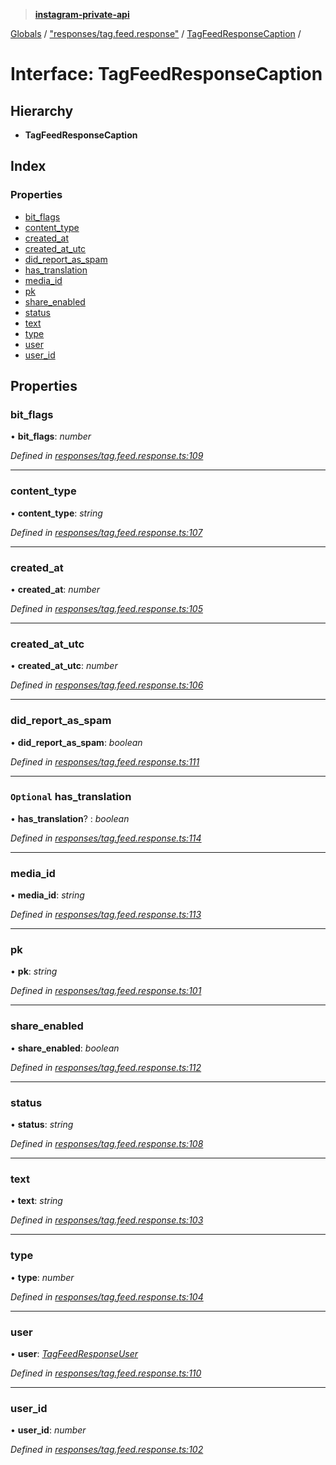 > **[instagram-private-api](../README.md)**

[Globals](../README.md) / ["responses/tag.feed.response"](../modules/_responses_tag_feed_response_.md) / [TagFeedResponseCaption](_responses_tag_feed_response_.tagfeedresponsecaption.md) /

# Interface: TagFeedResponseCaption

## Hierarchy

* **TagFeedResponseCaption**

## Index

### Properties

* [bit_flags](_responses_tag_feed_response_.tagfeedresponsecaption.md#bit_flags)
* [content_type](_responses_tag_feed_response_.tagfeedresponsecaption.md#content_type)
* [created_at](_responses_tag_feed_response_.tagfeedresponsecaption.md#created_at)
* [created_at_utc](_responses_tag_feed_response_.tagfeedresponsecaption.md#created_at_utc)
* [did_report_as_spam](_responses_tag_feed_response_.tagfeedresponsecaption.md#did_report_as_spam)
* [has_translation](_responses_tag_feed_response_.tagfeedresponsecaption.md#optional-has_translation)
* [media_id](_responses_tag_feed_response_.tagfeedresponsecaption.md#media_id)
* [pk](_responses_tag_feed_response_.tagfeedresponsecaption.md#pk)
* [share_enabled](_responses_tag_feed_response_.tagfeedresponsecaption.md#share_enabled)
* [status](_responses_tag_feed_response_.tagfeedresponsecaption.md#status)
* [text](_responses_tag_feed_response_.tagfeedresponsecaption.md#text)
* [type](_responses_tag_feed_response_.tagfeedresponsecaption.md#type)
* [user](_responses_tag_feed_response_.tagfeedresponsecaption.md#user)
* [user_id](_responses_tag_feed_response_.tagfeedresponsecaption.md#user_id)

## Properties

###  bit_flags

• **bit_flags**: *number*

*Defined in [responses/tag.feed.response.ts:109](https://github.com/dilame/instagram-private-api/blob/01eb399/src/responses/tag.feed.response.ts#L109)*

___

###  content_type

• **content_type**: *string*

*Defined in [responses/tag.feed.response.ts:107](https://github.com/dilame/instagram-private-api/blob/01eb399/src/responses/tag.feed.response.ts#L107)*

___

###  created_at

• **created_at**: *number*

*Defined in [responses/tag.feed.response.ts:105](https://github.com/dilame/instagram-private-api/blob/01eb399/src/responses/tag.feed.response.ts#L105)*

___

###  created_at_utc

• **created_at_utc**: *number*

*Defined in [responses/tag.feed.response.ts:106](https://github.com/dilame/instagram-private-api/blob/01eb399/src/responses/tag.feed.response.ts#L106)*

___

###  did_report_as_spam

• **did_report_as_spam**: *boolean*

*Defined in [responses/tag.feed.response.ts:111](https://github.com/dilame/instagram-private-api/blob/01eb399/src/responses/tag.feed.response.ts#L111)*

___

### `Optional` has_translation

• **has_translation**? : *boolean*

*Defined in [responses/tag.feed.response.ts:114](https://github.com/dilame/instagram-private-api/blob/01eb399/src/responses/tag.feed.response.ts#L114)*

___

###  media_id

• **media_id**: *string*

*Defined in [responses/tag.feed.response.ts:113](https://github.com/dilame/instagram-private-api/blob/01eb399/src/responses/tag.feed.response.ts#L113)*

___

###  pk

• **pk**: *string*

*Defined in [responses/tag.feed.response.ts:101](https://github.com/dilame/instagram-private-api/blob/01eb399/src/responses/tag.feed.response.ts#L101)*

___

###  share_enabled

• **share_enabled**: *boolean*

*Defined in [responses/tag.feed.response.ts:112](https://github.com/dilame/instagram-private-api/blob/01eb399/src/responses/tag.feed.response.ts#L112)*

___

###  status

• **status**: *string*

*Defined in [responses/tag.feed.response.ts:108](https://github.com/dilame/instagram-private-api/blob/01eb399/src/responses/tag.feed.response.ts#L108)*

___

###  text

• **text**: *string*

*Defined in [responses/tag.feed.response.ts:103](https://github.com/dilame/instagram-private-api/blob/01eb399/src/responses/tag.feed.response.ts#L103)*

___

###  type

• **type**: *number*

*Defined in [responses/tag.feed.response.ts:104](https://github.com/dilame/instagram-private-api/blob/01eb399/src/responses/tag.feed.response.ts#L104)*

___

###  user

• **user**: *[TagFeedResponseUser](_responses_tag_feed_response_.tagfeedresponseuser.md)*

*Defined in [responses/tag.feed.response.ts:110](https://github.com/dilame/instagram-private-api/blob/01eb399/src/responses/tag.feed.response.ts#L110)*

___

###  user_id

• **user_id**: *number*

*Defined in [responses/tag.feed.response.ts:102](https://github.com/dilame/instagram-private-api/blob/01eb399/src/responses/tag.feed.response.ts#L102)*